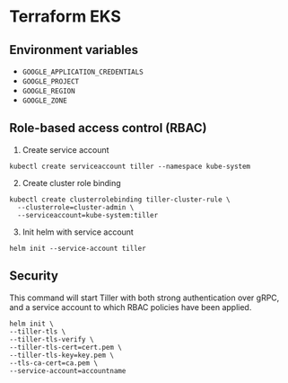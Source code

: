 # Terraform EKS

## Environment variables

- `GOOGLE_APPLICATION_CREDENTIALS`
- `GOOGLE_PROJECT`
- `GOOGLE_REGION`
- `GOOGLE_ZONE`

## Role-based access control (RBAC)

1. Create service account

  `kubectl create serviceaccount tiller --namespace kube-system`

2. Create cluster role binding

  ```
  kubectl create clusterrolebinding tiller-cluster-rule \
    --clusterrole=cluster-admin \
    --serviceaccount=kube-system:tiller
  ```

3. Init helm with service account

  `helm init --service-account tiller`

## Security

This command will start Tiller with both strong authentication over gRPC,
and a service account to which RBAC policies have been applied.

```
helm init \
--tiller-tls \
--tiller-tls-verify \
--tiller-tls-cert=cert.pem \
--tiller-tls-key=key.pem \
--tls-ca-cert=ca.pem \
--service-account=accountname
```
